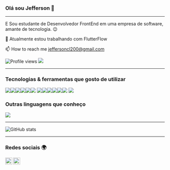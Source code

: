 ### Olá sou Jefferson 👋

---


E Sou estudante de Desenvolvedor FrontEnd em uma empresa de software, amante de tecnologia. :wink:
 
 🌱 Atualmente estou trabalhando com FlutterFlow

 📫 How to reach me jeffersoncl200@gmail.com 


![Profile views](https://gpvc.arturio.dev/JeffersonCarlosLima)  <img src="https://img.shields.io/github/followers/JeffersonCarlosLima?label=Follow" style=" float:left, margin-right:10px" />


---


### Tecnologias & ferramentas que gosto de utilizar

<img src = "https://img.shields.io/badge/-HTML5-E34F26?style=flat&logo=html5&logoColor=white"><img src = "https://img.shields.io/badge/-CSS3-1572B6?style=flat&logo=css3&logoColor=white"><img src="https://img.shields.io/badge/-Bootstrap-563D7C?style=flat&logo=bootstrap&logoColor=white"><img src="https://img.shields.io/badge/-JavaScript-eed718?style=flat&logo=javascript&logoColor=ffffff"><img src="https://img.shields.io/badge/-Python-black?style=flat&logo=python&logoColor=white"><img src="https://img.shields.io/badge/-React-000000?style=flat&logo=react&logoColor=00c8ff">
<img src="https://img.shields.io/badge/-MySQL-F29111?style=flat&logo=mysql&logoColor=FFFFFF"><img src="https://img.shields.io/badge/-Node.js-3C873A?style=flat&logo=Node.js&logoColor=white"><img src="https://img.shields.io/badge/-Firebase-FFA611?style=flat&logo=firebase&logoColor=FFFFFF"><img src="http://img.shields.io/badge/-Git-F1502F?style=flat&logo=git&logoColor=FFFFFF"><img src="http://img.shields.io/badge/-Github-000000?style=flat&logo=github&logoColor=FFFFFF"><img src="http://img.shields.io/badge/-VS%20Code-007ACC?style=flat&logo=visual%20studio%20code&logoColor=white">
<img src="http://img.shields.io/badge/-Heroku-430098?style=flat&logo=heroku&logoColor=white">

### Outras linguagens que conheço

<img src="https://img.shields.io/badge/-C%20&%20C++-659ad2?style=flat&logo=c%2B%2B&logoColor=ffffff"> 

---

![GitHub stats](https://github-readme-stats.vercel.app/api?username=JeffersonCarlosLima&show_icons=true&hide_border=true)


---


### Redes sociais 🌍

[<img align="left" alt="Souarvdey777 | LinkedIn" width="22px" src="https://cdn.jsdelivr.net/npm/simple-icons@v3/icons/linkedin.svg" />][linkedin]
[<img align="left" alt="Souarvdey777 | Instagram" width="22px" src="https://cdn.jsdelivr.net/npm/simple-icons@v3/icons/instagram.svg" />][instagram]

<br/>


[youtube]: https://youtube.com/
[instagram]: https://www.instagram.com/jeffersonlimaux/
[linkedin]: www.linkedin.com/in/jefferson-carlos-lima
